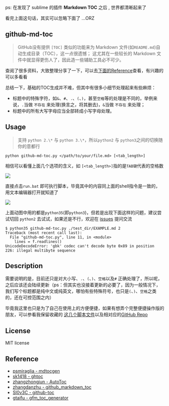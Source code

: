 
ps: 在发现了 sublime 的插件 **Markdown TOC** 之后 , 世界都清晰起来了

看完上面这句话，其实可以忽略下面了 ...ORZ

## github-md-toc

> GitHub没有提供 `[TOC]` 类似的功能来为 Markdown 文件(如`README.md`)自动生成目录（TOC），这一点很遗憾；
> 这尤其在一些较长的 Markdown 文件中就显得更伤人了，因此造一些辅助工具必不可少。

查阅了很多资料，大致整理分享了一下，可以去[下面的Reference](#reference)查看，有兴趣的可以多看看

总结一下，基础的TOC生成并不难，但其中有很多小细节处理起来有些麻烦：

* 标题中的特殊字符，如`&`、`#`、`.`、`(`、`)`，甚至`空格`等的处理是不同的，举例来说，`.`当做 `不存在` 来处理(换言之，将其删去)，`&`当做 `不存在` 来处理；
* 标题中的所有大写字母应当全部转成小写字母处理。

## Usage

> 支持 `python 2.\*` 与 `python 3.\*`，所以`python2` 与 `python3`之间的切换随你的意都行

```shell
python github-md-toc.py </path/to/your/file.md> [<tab_length>]
```

相信可以看懂上面几个选项的含义，如 `[<tab_length>]`指的是`TAB键`代表的空格数

![](http://pcx2lec2u.bkt.clouddn.com/201808050117_701.gif)

直接点击`run.bat` 即可执行脚本，毕竟其中的内容同上面的shell指令是一致的，用文本编辑器打开就知道了

![](http://pcx2lec2u.bkt.clouddn.com/201808050120_594.gif)

上面动图中用的都是`python35`(即`python3`)，但若是出现下面这样的问题，建议尝试切回 `python2` 去试试，如果还是不行，欢迎在 [issues](https://github.com/zhouie/github-md-toc/issues) 提问交流

```shell
$ python35 github-md-toc.py ./test_dir/EXAMPLE.md 2
Traceback (most recent call last):
  File "github-md-toc.py", line 11, in <module>
    lines = f.readlines()
UnicodeDecodeError: 'gbk' codec can't decode byte 0x89 in position 226: illegal multibyte sequence
```

## Description

需要说明的是，目前还只是对大小写、`.`、`(`、`)`、`空格`以及`#` 正确处理了，所以呢，之后应该还会陆续更新（ps：但其实也没接着更新的必要了，因为一般情况下，我们写个标题都是纯中文或纯英文，哪怕有些特殊符号，也只是`(`、`)`、`空格`之类的，还在可控范围之内）

毕竟我这里也只是为了自己在使用上的方便便捷，如果有想弄个完整便捷操作版的朋友，可以参看我保留收藏的 [这几个脚本文件](https://github.com/zhouie/github-md-toc/tree/master/res/others%E2%80%98)以及相对应的[GitHub Repo](#reference)


## License

MIT license

## Reference

* [psmiraglia - mdtocgen](https://github.com/psmiraglia/mdtocgen)
* [sk1418 - ghtoc](https://github.com/sk1418/ghtoc)
* [zhangzhongjun - AutoToc](https://github.com/zhangzhongjun/AutoToc)
* [zhangdanzhu - github_markdown_toc](https://github.com/zhangdanzhu/github_markdown_toc)
* [Sl0v3C - github-toc](https://github.com/Sl0v3C/github-toc)
* [gtaifu - gfm_toc_generator](https://github.com/gtaifu/gfm_toc_generator)
